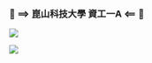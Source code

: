 ### 🏫 ==> 崑山科技大學 資工一A <== 🏫
![](https://github-readme-stats.vercel.app/api?username=4100E020&theme=vue-dark&show_icons=true&count_private=true&card_width=200)

![](https://github-readme-stats.vercel.app/api/top-langs/?username=4100E020&theme=vue-dark&layout=compact&card_width=200)

